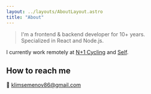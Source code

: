 ```yaml
---
layout: ../layouts/AboutLayout.astro
title: "About"
---
```


> I'm a frontend & backend developer for 10+ years.  
> Specialized in React and Node.js.

I currently work remotely at [N+1 Cycling](https://nplus1.cc) and [Self](https://www.selfstudio.se).

## How to reach me

📧 klimsemenov86@gmail.com
